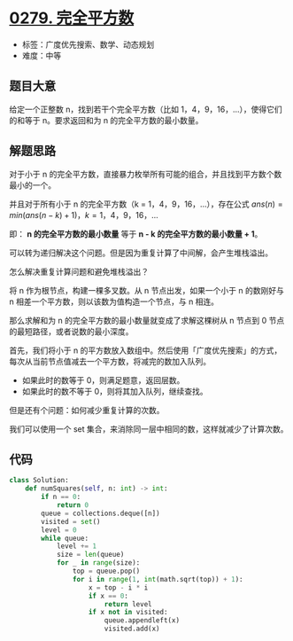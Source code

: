 # [0279. 完全平方数](https://leetcode-cn.com/problems/perfect-squares/)

- 标签：广度优先搜索、数学、动态规划
- 难度：中等

## 题目大意

给定一个正整数 n，找到若干个完全平方数（比如 1，4，9，16，...），使得它们的和等于 n。要求返回和为 n 的完全平方数的最小数量。

## 解题思路

对于小于 n 的完全平方数，直接暴力枚举所有可能的组合，并且找到平方数个数最小的一个。

并且对于所有小于 n 的完全平方数（k = 1，4，9，16，...），存在公式 $ans(n) = min(ans(n-k) + 1)，k = 1，4，9，16，...$

即： **n 的完全平方数的最小数量** 等于 **n - k 的完全平方数的最小数量 + 1**。

可以转为递归解决这个问题。但是因为重复计算了中间解，会产生堆栈溢出。

怎么解决重复计算问题和避免堆栈溢出？

将 n 作为根节点，构建一棵多叉数。从 n 节点出发，如果一个小于 n 的数刚好与 n 相差一个平方数，则以该数为值构造一个节点，与 n 相连。

那么求解和为 n 的完全平方数的最小数量就变成了求解这棵树从 n 节点到 0 节点的最短路径，或者说数的最小深度。

首先，我们将小于 n 的平方数放入数组中。然后使用「广度优先搜索」的方式，每次从当前节点值减去一个平方数，将减完的数加入队列。

- 如果此时的数等于 0，则满足题意，返回层数。
- 如果此时的数不等于 0，则将其加入队列，继续查找。

但是还有个问题：如何减少重复计算的次数。

我们可以使用一个 set 集合，来消除同一层中相同的数，这样就减少了计算次数。

## 代码

```Python
class Solution:
    def numSquares(self, n: int) -> int:
        if n == 0:
            return 0
        queue = collections.deque([n])
        visited = set()
        level = 0
        while queue:
            level += 1
            size = len(queue)
            for _ in range(size):
                top = queue.pop()
                for i in range(1, int(math.sqrt(top)) + 1):
                    x = top - i * i
                    if x == 0:
                        return level
                    if x not in visited:
                        queue.appendleft(x)
                        visited.add(x)
```

